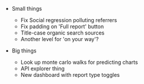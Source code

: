 * Small things
    * Fix Social regression polluting referrers
    * Fix padding on 'Full report' button
    * Title-case organic search sources
    * Another level for 'on your way'?

* Big things
    * Look up monte carlo walks for predicting charts
    * API explorer thing
    * New dashboard with report type toggles
